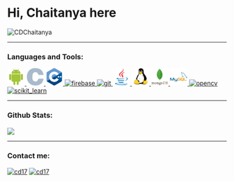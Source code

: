 <!--
### Hi there 👋


**CDChaitanya/CDChaitanya** is a ✨ _special_ ✨ repository because its `README.md` (this file) appears on your GitHub profile.

Here are some ideas to get you started:

- 🔭 I’m currently working on ...
- 🌱 I’m currently learning ...
- 👯 I’m looking to collaborate on ...
- 🤔 I’m looking for help with ...
- 💬 Ask me about ...
- 📫 How to reach me: ...
- 😄 Pronouns: ...
- ⚡ Fun fact: ...
<img src= "https://github-readme-stats.vercel.app/api?username=CDChaitanya&&show_icons=true&title_color=ffffff&icon_color=bb2acf&text_color=bb2acf&bg_color=151515">

-->

<h1 align="left">Hi, Chaitanya here</h1>
<p align="left"> <img src="https://komarev.com/ghpvc/?username=CDChaitanya&label=Profile%20views&color=0e75b6&style=flat" alt="CDChaitanya" /> </p>

<hr>
<h3 align="left">Languages and Tools:</h3>
<p align="left"> 
  <a href="https://developer.android.com" target="_blank"> <img src="https://github.com/devicons/devicon/blob/master/icons/android/android-original.svg" alt="android" width="40" height="40"/> </a> 
  <a href="https://www.cprogramming.com/" target="_blank"> <img src="https://github.com/devicons/devicon/blob/master/icons/c/c-original.svg" alt="c" width="40" height="40"/> </a> 
  <a href="https://www.w3schools.com/cpp/" target="_blank"> <img src="https://github.com/devicons/devicon/blob/master/icons/cplusplus/cplusplus-original.svg" alt="cplusplus" width="40" height="40"/> </a> 
  <a href="https://firebase.google.com/" target="_blank"> <img src="https://www.vectorlogo.zone/logos/firebase/firebase-icon.svg" alt="firebase" width="40" height="40"/> </a> 
  <a href="https://git-scm.com/" target="_blank"> <img src="https://www.vectorlogo.zone/logos/git-scm/git-scm-icon.svg" alt="git" width="40" height="40"/> </a> 
  <a href="https://www.java.com" target="_blank"> <img src="https://github.com/devicons/devicon/blob/master/icons/java/java-original.svg" alt="java" width="40" height="40"/> </a>
  <a href="https://www.linux.org/" target="_blank"> <img src="https://github.com/devicons/devicon/blob/master/icons/linux/linux-original.svg" alt="linux" width="40" height="40"/> </a> <a href="https://www.mongodb.com/" target="_blank"> <img src="https://github.com/devicons/devicon/blob/master/icons/mongodb/mongodb-original-wordmark.svg" alt="mongodb" width="40" height="40"/> </a> 
  <a href="https://www.mysql.com/" target="_blank"> <img src="https://github.com/devicons/devicon/blob/master/icons/mysql/mysql-original-wordmark.svg" alt="mysql" width="40" height="40"/> </a>
  <a href="https://opencv.org/" target="_blank"> <img src="https://www.vectorlogo.zone/logos/opencv/opencv-icon.svg" alt="opencv" width="40" height="40"/> </a> 
  <a href="https://scikit-learn.org/" target="_blank"> <img src="https://upload.wikimedia.org/wikipedia/commons/0/05/Scikit_learn_logo_small.svg" alt="scikit_learn" width="40" height="40"/> </a> 
</p>

<hr>
<h3 align="left">Github Stats:</h3>
<p align="left"> <img align="center" src="https://github-readme-stats.vercel.app/api?username=CDChaitanya&theme=vision-friendly-dark&show_icons=true"/></p>

<hr>
<h3 align="left">Contact me:</h3>
<p align="left">
  <a href="https://www.linkedin.com/in/chaitanya-deshpande-5a4908190/" target="blank"><img align="center" src="https://www.flaticon.com/svg/static/icons/svg/174/174857.svg" alt="cd17" height="30" width="30" /></a>
  <a href="https://www.instagram.com/chaitanyadeshpande_17/" target="blank"><img align="center" src="https://www.flaticon.com/svg/static/icons/svg/174/174855.svg" alt="cd17" height="30" width="30" /></a>
</p>
